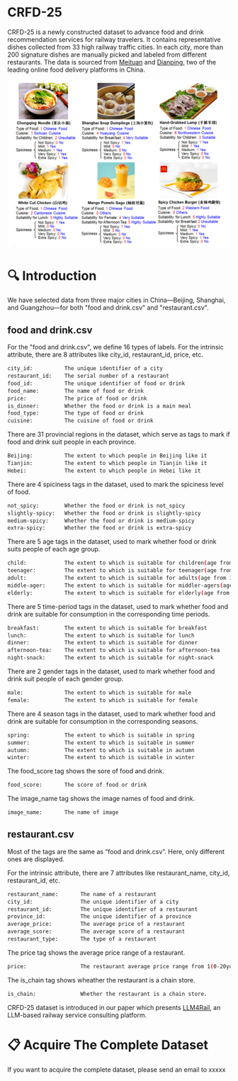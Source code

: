 # CRFD-25
CRFD-25 is a newly constructed dataset to advance food and drink recommendation services for railway travelers. It contains representative dishes collected from 33 high railway traffic cities. In each city, more than 200 signature dishes are manually picked and labeled from different restaurants. The data is sourced from [Meituan](https://www.waimai.meituan.com) and [Dianping](https://www.dianping.com), two of the leading online food delivery platforms in China.

<img src="./illustrationofCRFD-25dataset.jpg" style="max-width:100%;height:auto;">

# 🔍 Introduction
We have selected data from three major cities in China—Beijing, Shanghai, and Guangzhou—for both "food and drink.csv" and "restaurant.csv".<br>
## food and drink.csv
For the "food and drink.csv", we define 16 types of labels. For the intrinsic attribute, there are 8 attributes like city_id, restaurant_id, price, etc.
```bash
city_id:          The unique identifier of a city
restaurant_id:    The serial number of a restaurant 
food_id:          The unique identifier of food or drink
food_name:        The name of food or drink
price:            The price of food or drink
is_dinner:        Whether the food or drink is a main meal
food_type:        The type of food or drink
cuisine:          The cuisine of food or drink
```
There are 31 provincial regions in the dataset, which serve as tags to mark if food and drink suit people in each province.
```bash
Beijing:          The extent to which people in Beijing like it
Tianjin:          The extent to which people in Tianjin like it
Hebei:            The extent to which people in Hebei like it
```
There are 4 spiciness tags in the dataset, used to mark the spiciness level of food.
```bash
not_spicy:        Whether the food or drink is not_spicy
slightly-spicy:   Whether the food or drink is slightly-spicy
medium-spicy:     Whether the food or drink is medium-spicy
extra-spicy:      Whether the food or drink is extra-spicy
```
There are 5 age tags in the dataset, used to mark whether food or drink suits people of each age group.
```bash
child:            The extent to which is suitable for children(age from 0-5)
teenager:         The extent to which is suitable for teenager(age from 6-17)
adult:            The extent to which is suitable for adults(age from 18-34)
middle-ager:      The extent to which is suitable for middler-agers(age from 35-49)
elderly:          The extent to which is suitable for elderly(age from 50-)
```
There are 5 time-period tags in the dataset, used to mark whether food and drink are suitable for consumption in the corresponding time periods.
```bash
breakfast:        The extent to which is suitable for breakfast
lunch:            The extent to which is suitable for lunch
dinner:           The extent to which is suitable for dinner
afternoon-tea:    The extent to which is suitable for afternoon-tea
night-snack:      The extent to which is suitable for night-snack
```
There are 2 gender tags in the dataset, used to mark whether food and drink suit people of each gender group.
```bash
male:             The extent to which is suitable for male
female:           The extent to which is suitable for female
```
There are 4 season tags in the dataset, used to mark whether food and drink are suitable for consumption in the corresponding seasons.
```bash
spring:           The extent to which is suitable in spring
summer:           The extent to which is suitable in summer
autumn:           The extent to which is suitable in autumn
winter:           The extent to which is suitable in winter
```
The food_score tag shows the sore of food and drink.
```bash
food_score:       The score of food or drink 
```
The image_name tag shows the image names of food and drink.
```bash
image_name:       The name of image 
```
## restaurant.csv
Most of the tags are the same as “food and drink.csv”. Here, only different ones are displayed.

For the intrinsic attribute, there are 7 attributes like restaurant_name, city_id, restaurant_id, etc.
```bash
restaurant_name:       The name of a restaurant
city_id:               The unique identifier of a city
restaurant_id:         The unique identifier of a restaurant 
province_id:           The unique identifier of a province 
average_price:         The average price of a restaurant 
average_score:         The average score of a restaurant 
restaurant_type:       The type of a restaurant 
```
The price tag shows the average price range of a restaurant.
```bash
price:                 The restaurant average price range from 1(0-20yuan)-5(70yuan-)
```
The is_chain tag shows wheather the restaurant is a chain store.
```bash
is_chain:              Whether the restaurant is a chain store.
```

CRFD-25 dataset is introduced in our paper which presents [LLM4Rail](https://anonymous.4open.science/r/LLM4Rail), an LLM-based railway service consulting platform.

# 📋 Acquire The Complete Dataset 
If you want to acquire the complete dataset, please send an email to xxxxx

